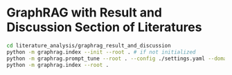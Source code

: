 # GraphRAG with Result and Discussion Section of Literatures

```bash
cd literature_analysis/graphrag_result_and_discussion
python -m graphrag.index --init --root . # if not initialized
python -m graphrag.prompt_tune --root . --config ./settings.yaml --domain "self-resistance genes" --limit 10 --language English --max-tokens 2048 --chunk-size 256 --min-examples-required 3 --no-entity-types --output ./auto_tuning
python -m graphrag.index --root .
```